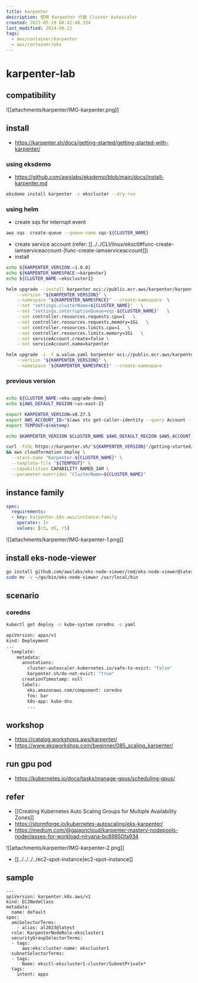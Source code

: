 ```yaml
---
title: karpenter
description: 使用 Karpenter 代替 Cluster Autoscaler
created: 2023-05-29 08:42:40.334
last_modified: 2024-08-22
tags:
  - aws/container/karpenter
  - aws/container/eks
---
```


# karpenter-lab

## compatibility
![[attachments/karpenter/IMG-karpenter.png]]

## install
- https://karpenter.sh/docs/getting-started/getting-started-with-karpenter/

### using eksdemo
- https://github.com/awslabs/eksdemo/blob/main/docs/install-karpenter.md
```sh
eksdemo install karpenter -c ekscluster --dry-run

```

### using helm
- create sqs for interrupt event
```sh
aws sqs  create-queue --queue-name sqs-${CLUSTER_NAME}
```
- create service account (refer: [[../../CLI/linux/eksctl#func-create-iamserviceaccount-|func-create-iamserviceaccount]])
- install
```sh
echo ${KARPENTER_VERSION:=1.0.0}
echo ${KARPENTER_NAMESPACE:=karpenter}
echo ${CLUSTER_NAME:=ekscluster1}

helm upgrade --install karpenter oci://public.ecr.aws/karpenter/karpenter \
    --version "${KARPENTER_VERSION}" \
    --namespace "${KARPENTER_NAMESPACE}" --create-namespace  \
    --set "settings.clusterName=${CLUSTER_NAME}"   \
    --set "settings.interruptionQueue=sqs-${CLUSTER_NAME}"   \
    --set controller.resources.requests.cpu=1   \
    --set controller.resources.requests.memory=1Gi   \
    --set controller.resources.limits.cpu=1   \
    --set controller.resources.limits.memory=1Gi   \
    --set serviceAccount.create=false \
    --set serviceAccount.name=karpenter 

```

```sh
helm upgrade -i -f a.value.yaml karpenter oci://public.ecr.aws/karpenter/karpenter \
    --version "${KARPENTER_VERSION}" \
    --namespace "${KARPENTER_NAMESPACE}" --create-namespace 
```

### previous version
```sh

echo ${CLUSTER_NAME:=eks-upgrade-demo}
echo ${AWS_DEFAULT_REGION:=us-east-2}

export KARPENTER_VERSION=v0.27.5
export AWS_ACCOUNT_ID="$(aws sts get-caller-identity --query Account --output text)"
export TEMPOUT=$(mktemp)

echo $KARPENTER_VERSION $CLUSTER_NAME $AWS_DEFAULT_REGION $AWS_ACCOUNT_ID $TEMPOUT

```

```sh
curl -fsSL https://karpenter.sh/"${KARPENTER_VERSION}"/getting-started/getting-started-with-karpenter/cloudformation.yaml  > $TEMPOUT \
&& aws cloudformation deploy \
  --stack-name "Karpenter-${CLUSTER_NAME}" \
  --template-file "${TEMPOUT}" \
  --capabilities CAPABILITY_NAMED_IAM \
  --parameter-overrides "ClusterName=${CLUSTER_NAME}"

```

## instance family
```yaml
spec:
  requirements:
  - key: karpenter.k8s.aws/instance-family
    operator: In
    values: [c5, m5, r5]

```

![[attachments/karpenter/IMG-karpenter-1.png]]

## install eks-node-viewer
```sh
go install github.com/awslabs/eks-node-viewer/cmd/eks-node-viewer@latest
sudo mv -v ~/go/bin/eks-node-viewer /usr/local/bin

```


## scenario
### coredns
```sh
kubectl get deploy -n kube-system coredns -o yaml

apiVersion: apps/v1
kind: Deployment
...
  template:
    metadata:
      annotations:
        cluster-autoscaler.kubernetes.io/safe-to-evict: "false"
        karpenter.sh/do-not-evict: "true"
      creationTimestamp: null
      labels:
        eks.amazonaws.com/component: coredns
        foo: bar
        k8s-app: kube-dns
        ...

```

## workshop
- https://catalog.workshops.aws/karpenter/
- https://www.eksworkshop.com/beginner/085_scaling_karpenter/

## run gpu pod
- https://kubernetes.io/docs/tasks/manage-gpus/scheduling-gpus/

## refer
- [[Creating Kubernetes Auto Scaling Groups for Multiple Availability Zones]]
- https://stormforge.io/kubernetes-autoscaling/eks-karpenter/
- https://medium.com/@gajaoncloud/karpenter-mastery-nodepools-nodeclasses-for-workload-nirvana-bc89850fa934

![[attachments/karpenter/IMG-karpenter-2.png]]

- [[../../../../ec2-spot-instance|ec2-spot-instance]]

## sample

```
---
apiVersion: karpenter.k8s.aws/v1
kind: EC2NodeClass
metadata:
  name: default
spec:
  amiSelectorTerms:
    - alias: al2023@latest
  role: KarpenterNodeRole-ekscluster1
  securityGroupSelectorTerms:
  - tags:
      aws:eks:cluster-name: ekscluster1
  subnetSelectorTerms:
  - tags:
      Name: eksctl-ekscluster1-cluster/SubnetPrivate*
  tags:
    intent: apps

```
